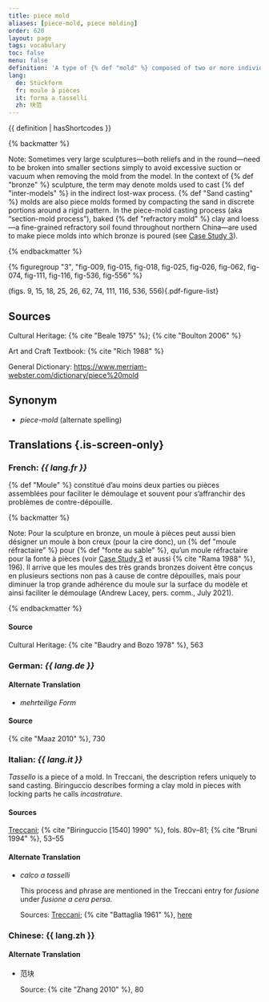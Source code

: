 ```yaml
---
title: piece mold
aliases: [piece-mold, piece molding]
order: 620
layout: page
tags: vocabulary
toc: false
menu: false
definition: 'A type of {% def "mold" %} composed of two or more individually formed, interlocking sections designed to circumvent undercuts and/or be disassembled without damage to the {% def "model" %} or to the mold sections. Most often refers to molds made of a rigid material such as plaster. Smaller {% def "piece-mold" %} sections are generally held together by a rigid outer mother mold. Starting in the nineteenth century, flexible piece molds (at first gelatin, later replaced by rubber, alginate, and silicone molds) were used instead of plaster, reducing the overall number of sections required to make a wax {% def "cast (n.)" "cast" %}.'
lang:
  de: Stückform
  fr: moule à pièces
  it: forma a tasselli
  zh: 块范
---
```


{{ definition | hasShortcodes }}

{% backmatter %}

Note: Sometimes very large sculptures—both reliefs and in the round—need to be broken into smaller sections simply to avoid excessive suction or vacuum when removing the mold from the model. In the context of {% def "bronze" %} sculpture, the term may denote molds used to cast {% def "inter-models" %} in the indirect lost-wax process. {% def "Sand casting" %} molds are also piece molds formed by compacting the sand in discrete portions around a rigid pattern. In the piece-mold casting process (aka “section-mold process”), baked {% def "refractory mold" %} clay and loess—a fine-grained refractory soil found throughout northern China—are used to make piece molds into which bronze is poured (see [Case Study 3](/case-studies/3/)).

{% endbackmatter %}

{% figuregroup "3", "fig-009, fig-015, fig-018, fig-025, fig-026, fig-062, fig-074, fig-111, fig-116, fig-536, fig-556" %}

(figs. 9, 15, 18, 25, 26, 62, 74, 111, 116, 536, 556){.pdf-figure-list}

## Sources

Cultural Heritage: {% cite "Beale 1975" %}; {% cite "Boulton 2006" %}

Art and Craft Textbook: {% cite "Rich 1988" %}

General Dictionary: <https://www.merriam-webster.com/dictionary/piece%20mold>

## Synonym

- *piece-mold* (alternate spelling)

## Translations {.is-screen-only}

<div class="accordion">

### **French**: *{{ lang.fr }}*

{% def "Moule" %} constitué d’au moins deux parties ou pièces assemblées pour faciliter le démoulage et souvent pour s’affranchir des problèmes de contre-dépouille.

{% backmatter %}

Note: Pour la sculpture en bronze, un moule à pièces peut aussi bien désigner un moule à bon creux (pour la cire donc), un {% def "moule réfractaire" %} pour {% def "fonte au sable" %}, qu’un moule réfractaire pour la fonte à pièces (voir [Case Study 3](/case-studies/3/) et aussi {% cite "Rama 1988" %}, 196). Il arrive que les moules des très grands bronzes doivent être conçus en plusieurs sections non pas à cause de contre dépouilles, mais pour diminuer la trop grande adhérence du moule sur la surface du modèle et ainsi faciliter le démoulage (Andrew Lacey, pers. comm., July 2021).

{% endbackmatter %}

#### Source

Cultural Heritage: {% cite "Baudry and Bozo 1978" %}, 563

### **German**: *{{ lang.de }}*

#### Alternate Translation

- *mehrteilige Form*

#### Source

{% cite "Maaz 2010" %}, 730

### **Italian**: *{{ lang.it }}*

*Tassello* is a piece of a mold. In Treccani, the description refers uniquely to sand casting. Biringuccio describes forming a clay mold in pieces with locking parts he calls *incastrature*.

#### Sources

[Treccani](https://www.treccani.it/vocabolario/tassello1/); {% cite "Biringuccio [1540] 1990" %}, fols. 80v–81; {% cite "Bruni 1994" %}, 53–55

#### Alternate Translation

- *calco a tasselli*

    This process and phrase are mentioned in the Treccani entry for *fusione* under *fusione a cera persa*.
    
    Sources: [Treccani](https://www.treccani.it/enciclopedia/fusione_%28Enciclopedia-Italiana%29/); {% cite "Battaglia 1961" %}, [here](http://www.gdli.it/pdf_viewer/Scripts/pdf.js/web/viewer.asp?file=/PDF/GDLI02/GDLI_02_ocr_534.pdf&parola=calco)

### **Chinese**: {{ lang.zh }}

#### Alternate Translation

- 范块

    Source: {% cite "Zhang 2010" %}, 80

</div>
